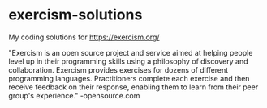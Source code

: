 # exercism-solutions
My coding solutions for https://exercism.org/

"Exercism is an open source project and service aimed at helping people level up in their programming skills using a philosophy of discovery and collaboration. Exercism provides exercises for dozens of different programming languages. Practitioners complete each exercise and then receive feedback on their response, enabling them to learn from their peer group's experience." -opensource.com